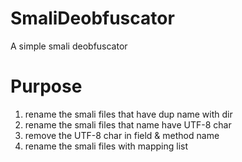 # SmaliDeobfuscator
A simple smali deobfuscator

# Purpose
1) rename the smali files that have dup name with dir
2) rename the smali files that name have UTF-8 char
3) remove the UTF-8 char in field & method name
4) rename the smali files with mapping list
